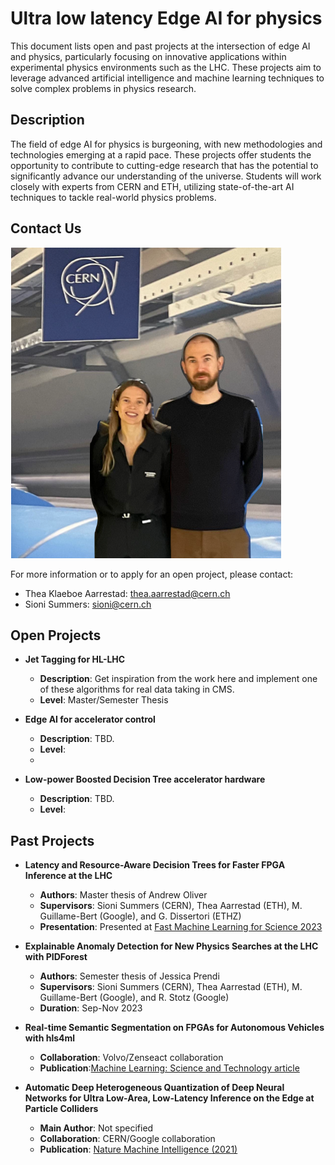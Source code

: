 # Ultra low latency Edge AI for physics

This document lists open and past projects at the intersection of edge AI and physics, particularly focusing on innovative applications within experimental physics environments such as the LHC. These projects aim to leverage advanced artificial intelligence and machine learning techniques to solve complex problems in physics research.

## Description

The field of edge AI for physics is burgeoning, with new methodologies and technologies emerging at a rapid pace. These projects offer students the opportunity to contribute to cutting-edge research that has the potential to significantly advance our understanding of the universe. Students will work closely with experts from CERN and ETH, utilizing state-of-the-art AI techniques to tackle real-world physics problems.

## Contact Us

![[klaeboration](https://raw.githubusercontent.com/username/repository/branch/images/example.png)](https://github.com/thaarres/edgeai/blob/a214a8499fe999e06f7d567c2d1fb47b4d75e2a9/klaeboration.png)

For more information or to apply for an open project, please contact:

- Thea Klaeboe Aarrestad: [thea.aarrestad@cern.ch](mailto:thea.aarrestad@cern.ch)
- Sioni Summers: [sioni@cern.ch](mailto:sioni@cern.ch)

## Open Projects

- **Jet Tagging for HL-LHC**
  - **Description**: Get inspiration from the work here and implement one of these algorithms for real data taking in CMS.
  - **Level**: Master/Semester Thesis

- **Edge AI for accelerator control**
  - **Description**: TBD.
  - **Level**:
  - 
- **Low-power Boosted Decision Tree accelerator hardware**
  - **Description**: TBD.
  - **Level**:
 

## Past Projects

- **Latency and Resource-Aware Decision Trees for Faster FPGA Inference at the LHC**
  - **Authors**: Master thesis of Andrew Oliver
  - **Supervisors**: Sioni Summers (CERN), Thea Aarrestad (ETH), M. Guillame-Bert (Google), and G. Dissertori (ETHZ)
  - **Presentation**: Presented at [Fast Machine Learning for Science 2023](https://indico.cern.ch/event/1283970/contributions/5554339/)

- **Explainable Anomaly Detection for New Physics Searches at the LHC with PIDForest**
  - **Authors**: Semester thesis of Jessica Prendi
  - **Supervisors**: Sioni Summers (CERN), Thea Aarrestad (ETH), M. Guillame-Bert (Google), and R. Stotz (Google)
  - **Duration**: Sep-Nov 2023
 
- **Real-time Semantic Segmentation on FPGAs for Autonomous Vehicles with hls4ml**
  - **Collaboration**: Volvo/Zenseact collaboration
  - **Publication**:[Machine Learning: Science and Technology article](https://iopscience.iop.org/article/10.1088/2632-2153/ac9cb5/meta)

- **Automatic Deep Heterogeneous Quantization of Deep Neural Networks for Ultra Low-Area, Low-Latency Inference on the Edge at Particle Colliders**
  - **Main Author**: Not specified
  - **Collaboration**: CERN/Google collaboration
  - **Publication**: [Nature Machine Intelligence (2021)](https://www.nature.com/articles/s42256-021-00356-5)



